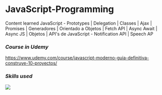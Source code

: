# JavaScript-Programming
Content learned JavaScript - Prototypes | Delegation | Classes | Ajax | Promises | Generadores | Orientado a Objetos | Fetch API | Async Await | Async JS | Objetos | API's de JavaScript - Notification API | Speech AP

### <i><b>Course in Udemy</b></i>
https://www.udemy.com/course/javascript-moderno-guia-definitiva-construye-10-proyectos/

### <i><b>Skills used</b></i>
<p align="left">
  <a href="https://skillicons.dev">
    <img src="https://skillicons.dev/icons?i=react,express,js,node,mongodb&perline=14" />
  </a>
</p>
